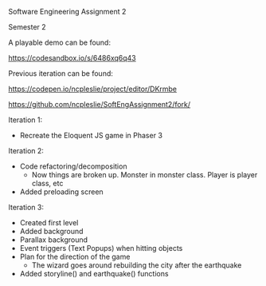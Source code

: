 Software Engineering Assignment 2

Semester 2




A playable demo can be found: 


https://codesandbox.io/s/6486xq6q43


Previous iteration can be found:


https://codepen.io/ncpleslie/project/editor/DKrmbe

https://github.com/ncpleslie/SoftEngAssignment2/fork/




Iteration 1:

- Recreate the Eloquent JS game in Phaser 3


Iteration 2:

- Code refactoring/decomposition
    - Now things are broken up. Monster in monster class. Player is player class, etc
- Added preloading screen


Iteration 3:

- Created first level
- Added background
- Parallax background
- Event triggers (Text Popups) when hitting objects
- Plan for the direction of the game
    - The wizard goes around rebuilding the city after the earthquake
 - Added storyline() and earthquake() functions


